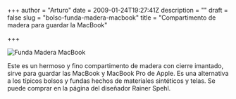 +++
author = "Arturo"
date = 2009-01-24T19:27:41Z
description = ""
draft = false
slug = "bolso-funda-madera-macbook"
title = "Compartimento de madera para guardar la MacBook"

+++

 ![Funda Madera MacBook](/images/import/96-madera-macbook.jpg)

Este es un hermoso y fino compartimento de madera con cierre imantado, sirve para guardar las MacBook y MacBook Pro de Apple. Es una alternativa a los típicos bolsos y fundas hechos de materiales sintéticos y telas. Se puede comprar en la página del diseñador Rainer Spehl.
